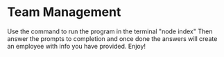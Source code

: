 # Team Management
Use the command to run the program in the terminal "node index"
Then answer the prompts to completion and once done the answers will create an employee with info you have provided.
Enjoy!